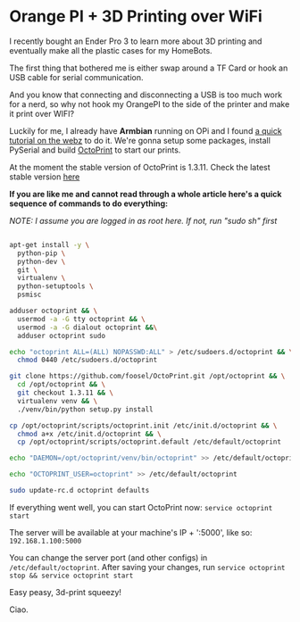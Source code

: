 # Orange PI + 3D Printing over WiFi

I recently bought an Ender Pro 3 to learn more about 3D printing and eventually make all the plastic cases for my HomeBots.

The first thing that bothered me is either swap around a TF Card or hook an USB cable for serial communication.

And you know that connecting and disconnecting a USB is too much work for a nerd, so why not hook my OrangePI to the side
of the printer and make it print over WIFI?

Luckily for me, I already have **Armbian** running on OPi and I found [a quick tutorial on the webz](http://deloarts.com/en/3d-printing/octoprint-on-orange-pi-zero/) to do it.
We're gonna setup some packages, install PySerial and build [OctoPrint](https://octoprint.org/download/) to start our prints.

At the moment the stable version of OctoPrint is 1.3.11. Check the latest stable version [here](https://github.com/foosel/OctoPrint/releases)

**If you are like me and cannot read through a whole article here's a quick sequence of commands to do everything:**


_NOTE: I assume you are logged in as root here. If not, run "sudo sh" first_

```bash

apt-get install -y \
  python-pip \
  python-dev \
  git \
  virtualenv \
  python-setuptools \
  psmisc

adduser octoprint && \
  usermod -a -G tty octoprint && \
  usermod -a -G dialout octoprint &&\
  adduser octoprint sudo

echo "octoprint ALL=(ALL) NOPASSWD:ALL" > /etc/sudoers.d/octoprint && \
  chmod 0440 /etc/sudoers.d/octoprint

git clone https://github.com/foosel/OctoPrint.git /opt/octoprint && \
  cd /opt/octoprint && \
  git checkout 1.3.11 && \
  virtualenv venv && \
  ./venv/bin/python setup.py install

cp /opt/octoprint/scripts/octoprint.init /etc/init.d/octoprint && \
  chmod a+x /etc/init.d/octoprint && \
  cp /opt/octoprint/scripts/octoprint.default /etc/default/octoprint

echo "DAEMON=/opt/octoprint/venv/bin/octoprint" >> /etc/default/octoprint

echo "OCTOPRINT_USER=octoprint" >> /etc/default/octoprint

sudo update-rc.d octoprint defaults
```

If everything went well, you can start OctoPrint now: `service octoprint start`

The server will be available at your machine's IP + ':5000', like so: `192.168.1.100:5000`

You can change the server port (and other configs) in `/etc/default/octoprint`. 
After saving your changes, run `service octoprint stop && service octoprint start`

Easy peasy, 3d-print squeezy!

Ciao.
